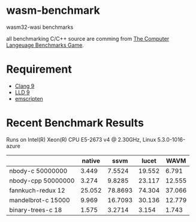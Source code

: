 # wasm-benchmark

wasm32-wasi benchmarks

all benchmarking C/C++ source are comming from [The Computer Langeuage Benchmarks Game](https://benchmarksgame-team.pages.debian.net/benchmarksgame/index.html).

# Requirement

* [Clang 9](https://clang.llvm.org/)
* [LLD 9](https://lld.llvm.org/)
* [emscripten](https://github.com/emscripten-core/emsdk)

# Recent Benchmark Results

Runs on Intel(R) Xeon(R) CPU E5-2673 v4 @ 2.30GHz, Linux 5.3.0-1016-azure

|                    | native | ssvm    | lucet  | WAVM   |
| ------------------ | ------ | ------- | ------ | ------ |
| nbody-c 50000000   | 3.449  | 7.5524  | 19.552 | 6.791  |
| nbody-cpp 50000000 | 3.274  | 9.8285  | 23.117 | 12.555 |
| fannkuch-redux 12  | 25.052 | 78.8693 | 74.304 | 37.066 |
| mandelbrot-c 15000 | 9.969  | 16.7093 | 30.136 | 12.779 |
| binary-trees-c 18  | 1.575  | 3.2714  | 3.154  | 1.743  |
